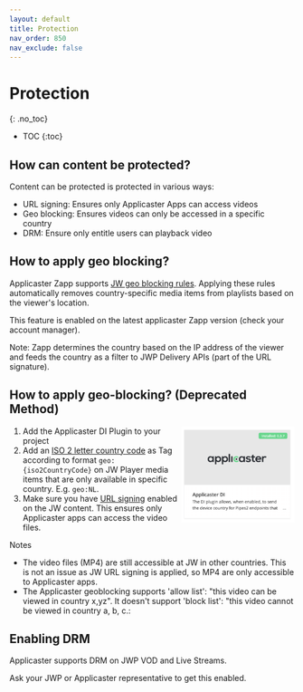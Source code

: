 ```yaml
---
layout: default
title: Protection
nav_order: 850
nav_exclude: false
---
```

# Protection
{: .no_toc}

- TOC
{:toc}

## How can content be protected?
Content can be protected is protected in various ways: 
- URL signing: Ensures only Applicaster Apps can access videos
- Geo blocking: Ensures videos can only be accessed in a specific country
- DRM: Ensure only entitle users can playback video

## How to apply geo blocking?
Applicaster Zapp supports [JW geo blocking rules](https://docs.jwplayer.com/platform/docs/protection-set-geoblocking-rules-for-videos). Applying these rules automatically removes country-specific media items from playlists based on the viewer's location. 

This feature is enabled on the latest applicaster Zapp version (check your account manager).

Note: Zapp determines the country based on the IP address of the viewer and feeds the country as a filter to JWP Delivery APIs (part of the URL signature).

## How to apply geo-blocking? (Deprecated Method)
<img align="right" src="./img/applicaster-di-plugin.png" width="200">

1. Add the Applicaster DI Plugin to your project
1. Add an [ISO 2 letter country code]() as Tag according to format `geo:{iso2CountryCode}` on JW Player media items that are only available in specific country. E.g. `geo:NL`.
1. Make sure you have [URL signing](https://docs.jwplayer.com/platform/docs/how-to-enable-url-token-signing#url-signing-options) enabled on the JW content. This ensures only Applicaster apps can access the video files. 

Notes
- The video files (MP4) are still accessible at JW in other countries. This is not an issue as  JW URL signing is applied, so MP4 are only accessible to Applicaster apps.
- The Applicaster geoblocking supports 'allow list': "this video can be viewed in country x,yz". It doesn't support 'block list': "this video cannot be viewed in country a, b, c.:

## Enabling DRM
Applicaster supports DRM on JWP VOD and Live Streams.

Ask your JWP or Applicaster representative to get this enabled. 
